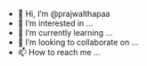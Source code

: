 - 👋 Hi, I’m @prajwalthapaa
- 👀 I’m interested in ...
- 🌱 I’m currently learning ...
- 💞️ I’m looking to collaborate on ...
- 📫 How to reach me ...

<!---
prajwalthapaa/prajwalthapaa is a ✨ special ✨ repository because its `README.md` (this file) appears on your GitHub profile.
You can click the Preview link to take a look at your changes.
--->
